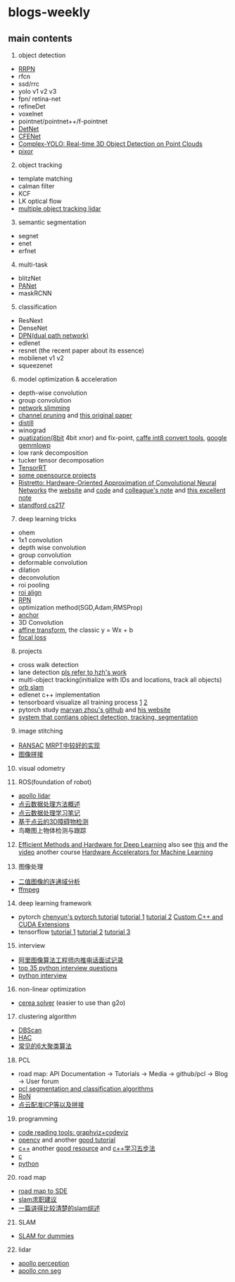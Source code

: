 # blogs-weekly

## main contents
1. object detection
  - [RRPN](https://github.com/mjq11302010044/RRPN)
  - rfcn
  - ssd/rrc
  - yolo v1 v2 v3
  - fpn/ retina-net
  - refineDet
  - voxelnet
  - pointnet/pointnet++/f-pointnet
  - [DetNet](https://zhuanlan.zhihu.com/p/39702482)
  - [CFENet](https://blog.csdn.net/nwu_NBL/article/details/81087567)
  - [Complex-YOLO: Real-time 3D Object Detection on Point Clouds](https://arxiv.org/abs/1803.06199)
  - [pixor](http://www.cs.toronto.edu/~byang/projects/pixor/pixor_poster.pdf)

2. object tracking
  - template matching
  - calman filter 
  - KCF
  - LK optical flow
  - [multiple object tracking lidar](https://github.com/praveen-palanisamy/multiple-object-tracking-lidar/issues)


3. semantic segmentation
  - segnet
  - enet
  - erfnet

4. multi-task
  - blitzNet
  - [PANet](https://blog.csdn.net/u011974639/article/details/79595179)
  - maskRCNN
  
5. classification
  - ResNext
  - DenseNet
  - [DPN(dual path network) ](https://blog.csdn.net/u014380165/article/details/75676216)
  - edlenet
  - resnet (the recent paper about its essence)
  - mobilenet v1 v2
  - squeezenet
  
6. model optimization & acceleration
  - depth-wise convolution
  - group convolution
  - [network slimming](https://blog.csdn.net/u014380165/article/details/79969132)
  - [channel pruning](https://blog.csdn.net/u014380165/article/details/79811779) and [this original paper](https://github.com/yihui-he/channel-pruning)
  - [distill](https://github.com/NervanaSystems/distiller)
  - winograd
  - [quatization(8bit](https://zhuanlan.zhihu.com/p/42811261) 4bit xnor) and fix-point, [caffe int8 convert tools](https://github.com/BUG1989/caffe-int8-convert-tools), [google gemmlowp](https://github.com/google/gemmlowp/blob/master/doc/low-precision.md)
  - low rank decomposition
  - tucker tensor decomposation
  - [TensorRT](https://github.com/chenzhi1992/TensorRT-SSD)
  - [some opensource projects](https://blog.csdn.net/zhangjunhit/article/details/78901976)
  - [Ristretto: Hardware-Oriented Approximation of Convolutional Neural Networks](https://arxiv.org/pdf/1605.06402.pdf) the [website](http://ristretto.lepsucd.com/) and [code](https://github.com/pmgysel/caffe) and [colleague's note](https://blog.csdn.net/yingpeng_zhong/article/details/78232693) and [this excellent note](https://blog.csdn.net/xiaoxiaowenqiang/article/details/81713131)
  - [standford cs217](https://cs217.stanford.edu/)

7. deep learning tricks
  - ohem
  - 1x1 convolution
  - depth wise convolution
  - group convolution
  - deformable convolution
  - dilation
  - deconvolution
  - roi pooling
  - [roi align](https://blog.csdn.net/u011918382/article/details/79455407)
  - [RPN](https://blog.csdn.net/u014380165/article/details/80380669)
  - optimization method(SGD,Adam,RMSProp)
  - [anchor](https://blog.csdn.net/u014380165/article/details/80379812)
  - 3D Convolution
  - [affine transform](https://www.matongxue.com/madocs/244.html), the classic y = Wx + b
  - [focal loss](https://blog.csdn.net/qq_34564947/article/details/77200104)
  
 8. projects
  - cross walk detection
  - lane detection   [pls refer to hzh's work](https://zhouxiaofan.github.io/)
  - multi-object tracking(initialize with IDs and locations, track all objects)
  - [orb slam](https://blog.csdn.net/u010128736/article/list/1)
  - edlenet c++ implementation
  - tensorboard visualize all training process [1](http://tensorboardx.readthedocs.io/en/latest/tutorial_zh.html#id1) [2](https://github.com/lanpa/tensorboardX)
  - pytorch study [marvan zhou's github](https://github.com/MorvanZhou/PyTorch-Tutorial) and [his website](https://morvanzhou.github.io/tutorials/machine-learning/torch/)
  - [system that contians object detection, tracking, segmentation](https://github.com/GustavZ/realtime_object_detection)

 9. image stitching
  - [RANSAC](https://blog.csdn.net/zinnc/article/details/52319716) [MRPT中较好的实现](https://github.com/zhouxiaofan/mrpt/blob/master/libs/math/src/ransac.cpp)
  - [图像拼接](https://www.zhihu.com/question/20512919/answer/24912005)
 10. visual odometry
 
 11. ROS(foundation of robot)
  - [apollo lidar](https://blog.csdn.net/qq_33801763/article/details/79092240)
  - [点云数据处理方法概述](http://www.p-chao.com/2017-06-11/%E7%82%B9%E4%BA%91%E6%95%B0%E6%8D%AE%E5%A4%84%E7%90%86%E6%96%B9%E6%B3%95%E6%A6%82%E8%BF%B0/)
  - [点云数据处理学习笔记](https://blog.csdn.net/xs1997/article/details/78501120)
  - [基于点云的3D障碍物检测](https://blog.csdn.net/qq_33801763/article/details/79283017)
  - 鸟瞰图上物体检测与跟踪
  
 
 12. [Efficient Methods and Hardware for Deep Learning](https://platformlab.stanford.edu/Seminar%20Talks/retreat-2017/Song%20Han.pdf)
      also see [this](http://cs231n.stanford.edu/slides/2017/cs231n_2017_lecture15.pdf) and the [video](https://www.youtube.com/watch?v=eZdOkDtYMoo)  another course [Hardware Accelerators for Machine Learning](https://cs217.github.io/)
      
 13. 图像处理
 - [二值图像的连通域分析](https://blog.csdn.net/qq_37059483/article/details/78018539)
 - [ffmpeg](https://blog.csdn.net/leixiaohua1020/article/details/15811977)
 
 14. deep learning framework
 - pytorch [chenyun's pytorch tutorial](https://github.com/chenyuntc/pytorch-book) [tutorial 1](https://github.com/yunjey/pytorch-tutorial) [tutorial 2](https://github.com/MorvanZhou/PyTorch-Tutorial) [Custom C++ and CUDA Extensions](https://pytorch.org/tutorials/advanced/cpp_extension.html)
 - tensorflow [tutorial 1](https://github.com/yunjey/davian-tensorflow)  [tutorial 2](https://github.com/MorvanZhou/Tensorflow-Tutorial) [tutorial 3](https://github.com/MorvanZhou/Tensorflow-Computer-Vision-Tutorial)

15. interview
  - [阿里图像算法工程师内推电话面试记录](https://www.nowcoder.com/discuss/88050)
  - [top 35 python interview questions](https://data-flair.training/blogs/top-python-interview-questions-answer/)
  - [python interview](https://github.com/taizilongxu/interview_python#1-python%E7%9A%84%E5%87%BD%E6%95%B0%E5%8F%82%E6%95%B0%E4%BC%A0%E9%80%92)
  
16. non-linear optimization
  - [cerea solver](https://blog.csdn.net/wzheng92/article/details/79634069) (easier to use than g2o)
  
17. clustering algorithm
 - [DBScan](https://www.cnblogs.com/pinard/p/6208966.html)
 - [HAC](https://blog.csdn.net/eternity1118_/article/details/51520164)
 - [常见的6大聚类算法](https://blog.csdn.net/Katherine_hsr/article/details/79382249)
 
18. PCL
 - road map: API Documentation -> Tutorials -> Media -> github/pcl -> Blog -> User forum
 - [pcl segmentation and classification algorithms](https://blog.csdn.net/xiaoxiaowenqiang/article/details/79873816)
 - [RoN](https://www.cnblogs.com/ironstark/p/5010771.html)
 - [点云配准ICP等以及拼接](https://blog.csdn.net/Ha_ku/article/details/79755623)
 
19. programming
 - [code reading tools: graphviz+codeviz](https://abcdxyzk.github.io/blog/2016/03/21/graphviz-codeviz/)
 - [opencv](https://www.w3cschool.cn/opencv/opencv-2gnx28u3.html) and another [good tutorial](http://www.opencv.org.cn/opencvdoc/2.3.2/html/doc/tutorials/imgproc/table_of_content_imgproc/table_of_content_imgproc.html#table-of-content-imgproc)
 - [c++](https://www.w3cschool.cn/cplusplus/) another [good resource](https://github.com/jwasham/practice-cpp) and [c++学习五步法](https://www.zhihu.com/question/20410487)
 - [c](https://github.com/jwasham/practice-c)
 - [python](https://github.com/jwasham/practice-python)
 
 
20. road map
 - [road map to SDE](https://github.com/jwasham/coding-interview-university/blob/master/translations/README-cn.md)
 - [slam求职建议](https://zhuanlan.zhihu.com/p/28565563)
 - [一篇讲得比较清楚的slam综述](https://zhuanlan.zhihu.com/p/23247395)
 
21. SLAM
 - [SLAM for dummies](https://zhuanlan.zhihu.com/p/32937247)
 
22. lidar
 - [apollo perception](https://zhuanlan.zhihu.com/p/33416142)
 - [apollo cnn seg](https://zhuanlan.zhihu.com/p/35034215)
